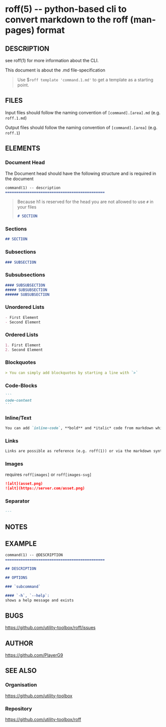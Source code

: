 roff(5) -- python-based cli to convert markdown to the roff (man-pages) format
=============================================

## DESCRIPTION

see roff(1) for more information about the CLI.

This document is about the .md file-specification

> Use $`roff template 'command.1.md'` to get a template as a starting point.

## FILES

Input files should follow the naming convention of `[command].[area].md` (e.g. `roff.1.md`)

Output files should follow the naming convention of `[command].[area]` (e.g. `roff.1`)

## ELEMENTS

### Document Head

The Document head should have the following structure and is required in the document

```markdown
command(1) -- description
=============================================
```

> Because h1 is reserved for the head you are not allowed to use `#` in your files
> 
> ```markdown
> # SECTION
> ```

### Sections

```markdown
## SECTION
```

### Subsections

```markdown
### SUBSECTION
```

### Subsubsections

```markdown
#### SUBSUBSECTION
##### SUBSUBSECTION
###### SUBSUBSECTION
```

### Unordered Lists

```markdown
- First Element
- Second Element
```

### Ordered Lists

```markdown
1. First Element
2. Second Element
```

### Blockquotes

```markdown
> You can simply add blockquotes by starting a line with `>`
```

### Code-Blocks

````markdown
```
code-content
```
````

### Inline/Text

```markdown
You can add `inline-code`, **bold** and *italic* code from markdown which are displayed in their own way
```

### Links

```markdown
Links are possible as reference (e.g. roff(1)) or via the markdown syntax (e.g. [repository](https://github.com/utiltiy-toolbox/roff))
```

### Images

requires `roff[images]` or `roff[images-svg]`

```markdown
![alt](asset.png)
![alt](https://server.com/asset.png)
```

### Separator

```markdown
---
```

## NOTES


## EXAMPLE

````markdown
command(1) -- @DESCRIPTION
=============================================

## DESCRIPTION

## OPTIONS

### `subcommand`

#### `-h`, `--help`:
shows a help message and exists
````

## BUGS

https://github.com/utility-toolbox/roff/issues

## AUTHOR

https://github.com/PlayerG9

## SEE ALSO

### Organisation
https://github.com/utility-toolbox

### Repository
https://github.com/utility-toolbox/roff

